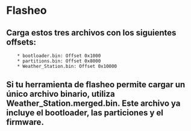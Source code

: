 # Flasheo 

## Carga estos tres archivos con los siguientes offsets:
        * bootloader.bin: Offset 0x1000
        * partitions.bin: Offset 0x8000
        * Weather_Station.bin: Offset 0x10000


## Si tu herramienta de flasheo permite cargar un único archivo binario, utiliza Weather_Station.merged.bin. Este archivo ya incluye el bootloader, las particiones y el firmware.